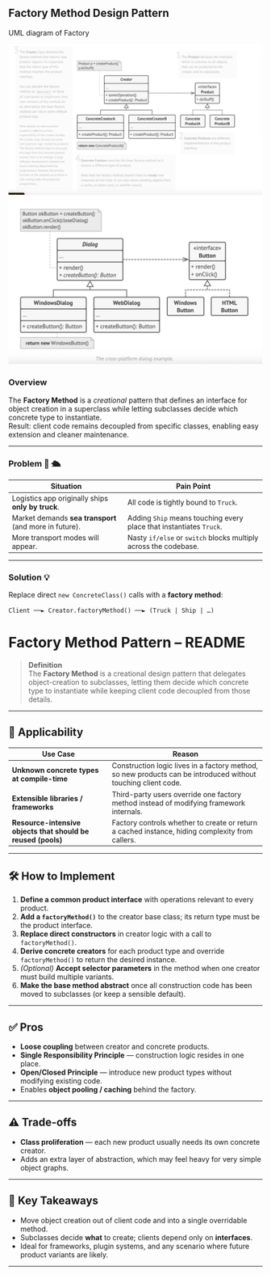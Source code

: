 ## Factory Method Design Pattern

UML diagram of Factory

![Schema UML diagram of adapter design pattern](factory-1.png)
![Design of Navigation App using builder design pattern](factory-2.png)


### Overview
The **Factory Method** is a _creational_ pattern that defines an interface for
object creation in a superclass while letting subclasses decide which concrete
type to instantiate.  
Result: client code remains decoupled from specific classes, enabling easy
extension and cleaner maintenance.

---

### Problem 🚚 🛳
| Situation | Pain Point |
|-----------|------------|
| Logistics app originally ships **only by truck**. | All code is tightly bound to `Truck`. |
| Market demands **sea transport** (and more in future). | Adding `Ship` means touching every place that instantiates `Truck`. |
| More transport modes will appear. | Nasty `if/else` or `switch` blocks multiply across the codebase. |

---

### Solution 💡
Replace direct `new ConcreteClass()` calls with a **factory method**:

```plaintext
Client ──► Creator.factoryMethod() ──► (Truck | Ship | …)
```

# Factory Method Pattern – README

> **Definition**  
> The **Factory Method** is a creational design pattern that delegates
> object-creation to subclasses, letting them decide which concrete type
> to instantiate while keeping client code decoupled from those details.

---

## 📌 Applicability

| Use Case | Reason |
|----------|--------|
| **Unknown concrete types at compile-time** | Construction logic lives in a factory method, so new products can be introduced without touching client code. |
| **Extensible libraries / frameworks** | Third-party users override one factory method instead of modifying framework internals. |
| **Resource-intensive objects that should be reused (pools)** | Factory controls whether to create or return a cached instance, hiding complexity from callers. |

---

## 🛠️ How to Implement

1. **Define a common product interface** with operations relevant to every product.
2. **Add a `factoryMethod()`** to the creator base class; its return type must be the product interface.
3. **Replace direct constructors** in creator logic with a call to `factoryMethod()`.
4. **Derive concrete creators** for each product type and override `factoryMethod()` to return the desired instance.
5. *(Optional)* **Accept selector parameters** in the method when one creator must build multiple variants.
6. **Make the base method abstract** once all construction code has been moved to subclasses (or keep a sensible default).

---

## ✅ Pros

* **Loose coupling** between creator and concrete products.
* **Single Responsibility Principle** — construction logic resides in one place.
* **Open/Closed Principle** — introduce new product types without modifying existing code.
* Enables **object pooling / caching** behind the factory.

---

## ⚠️ Trade-offs

* **Class proliferation** — each new product usually needs its own concrete creator.
* Adds an extra layer of abstraction, which may feel heavy for very simple object graphs.

---

## 🌟 Key Takeaways

* Move object creation out of client code and into a single overridable method.
* Subclasses decide **what** to create; clients depend only on **interfaces**.
* Ideal for frameworks, plugin systems, and any scenario where future product
  variants are likely.

---
